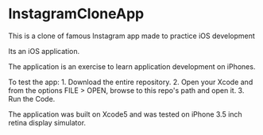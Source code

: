 # InstagramCloneApp
This  is a clone of famous Instagram app made to practice iOS development

Its an iOS application.

The application is an exercise to learn application development on iPhones.

To test the app: 1. Download the entire repository. 2. Open your Xcode and from the options FILE > OPEN, browse to this repo's path and open it. 3. Run the Code.

The application was built on Xcode5 and was tested on iPhone 3.5 inch retina display simulator.
